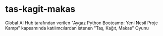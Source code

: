 # tas-kagit-makas
Global AI Hub tarafından verilen "Aygaz Python Bootcamp: Yeni Nesil Proje Kampı" kapsamında katılımcılardan istenen "Taş, Kağıt, Makas" Oyunu
